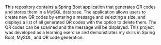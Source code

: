 This repository contains a Spring Boot application that generates QR codes and stores them in a MySQL database. The application allows users to create new QR codes by entering a message and selecting a size, and displays a list of all generated QR codes with the option to delete them. The QR codes can be scanned and the message will be displayed. This project was developed as a learning exercise and demonstrates my skills in Spring Boot, MySQL, and QR code generation.
